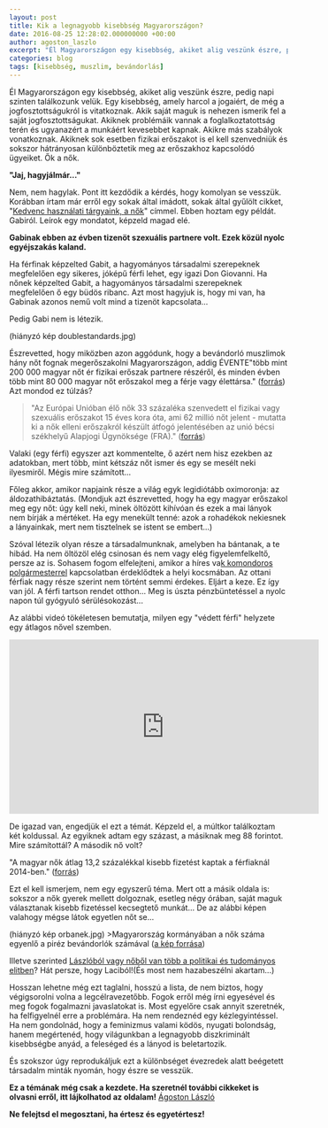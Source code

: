 ```yaml
---
layout: post
title: Kik a legnagyobb kisebbség Magyarországon?
date: 2016-08-25 12:28:02.000000000 +00:00
author: agoston_laszlo
excerpt: "Él Magyarországon egy kisebbség, akiket alig veszünk észre, pedig napi szinten találkozunk velük. Egy kisebbség, amely harcol a jogaiért, de még a jogfosztottságukról is vitatkoznak. Akik saját maguk is nehezen ismerik fel a saját jogfosztottságukat. Akiknek problémáik vannak a foglalkoztatottság terén és ugyanazért a munkáért kevesebbet kapnak. Akikre más szabályok vonatkoznak. Akiknek sok esetben fizikai erőszakot is el kell szenvedniük és sokszor hátrányosan különböztetik meg az erőszakhoz kapcsolódó ügyeiket. Ők a nők."
categories: blog
tags: [kisebbség, muszlim, bevándorlás]
---
```

Él Magyarországon egy kisebbség, akiket alig veszünk észre, pedig napi szinten találkozunk velük. Egy kisebbség, amely harcol a jogaiért, de még a jogfosztottságukról is vitatkoznak. Akik saját maguk is nehezen ismerik fel a saját jogfosztottságukat. Akiknek problémáik vannak a foglalkoztatottság terén és ugyanazért a munkáért kevesebbet kapnak. Akikre más szabályok vonatkoznak. Akiknek sok esetben fizikai erőszakot is el kell szenvedniük és sokszor hátrányosan különböztetik meg az erőszakhoz kapcsolódó ügyeiket. Ők a nők.

**"Jaj, hagyjálmár..."**


Nem, nem hagylak. Pont itt kezdődik a kérdés, hogy komolyan se vesszük. Korábban írtam már erről egy sokak által imádott, sokak által gyűlölt cikket, "[Kedvenc használati tárgyaink, a nők](http://agostonlaszlo.hu/hu/blog/46-kedvenc-hasznalati-targyaink-a-nok)" címmel. Ebben hoztam egy példát. Gabiról. Leírok egy mondatot, képzeld magad elé.

**Gabinak ebben az évben tizenöt szexuális partnere volt. Ezek közül nyolc egyéjszakás kaland.**

Ha férfinak képzelted Gabit, a hagyományos társadalmi szerepeknek megfelelően egy sikeres, jóképű férfi lehet, egy igazi Don Giovanni.
Ha nőnek képzelted Gabit, a hagyományos társadalmi szerepeknek megfelelően ő egy büdös ribanc.
Azt most hagyjuk is, hogy mi van, ha Gabinak azonos nemű volt mind a tizenöt kapcsolata...

Pedig Gabi nem is létezik.

(hiányzó kép doublestandards.jpg)

Észrevetted, hogy miközben azon aggódunk, hogy a bevándorló muszlimok hány nőt fognak megerőszakolni Magyarországon, addig ÉVENTE"több mint 200 000 magyar nőt ér fizikai erőszak partnere részéről, és minden évben több mint 80 000 magyar nőt erőszakol meg a férje vagy élettársa." ([forrás](http://nullker.hu/2014/11/nemi-eroszak-magyarorszagon-interju-stummer-veraval/)) Azt mondod ez túlzás?

> "Az Európai Unióban élő nők 33 százaléka szenvedett el fizikai vagy szexuális erőszakot 15 éves kora óta, ami 62 millió nőt jelent - mutatta ki a nők elleni erőszakról készült átfogó jelentésében az unió bécsi székhelyű Alapjogi Ügynöksége (FRA)." ([forrás](http://www.origo.hu/nagyvilag/20140305-a-nok-egyharmada-szenved-el-eroszakot-az-eu-ban.html))

Valaki (egy férfi) egyszer azt kommentelte, ő azért nem hisz ezekben az adatokban, mert több, mint kétszáz nőt ismer és egy se mesélt neki ilyesmiről. Mégis mire számított...

Főleg akkor, amikor napjaink része a világ egyk legidiótább oximoronja: az áldozathibáztatás. (Mondjuk azt észrevetted, hogy ha egy magyar erőszakol meg egy nőt: úgy kell neki, minek öltözött kihívóan és ezek a mai lányok nem bírják a mértéket. Ha egy menekült tenné: azok a rohadékok nekiesnek a lányainkak, mert nem tisztelnek se istent se embert...)

Szóval létezik olyan része a társadalmunknak, amelyben ha bántanak, a te hibád. Ha nem öltözöl elég csinosan és nem vagy elég figyelemfelkeltő, persze az is. Sohasem fogom elfelejteni, amikor a híres va[k komondoros polgármesterrel](http://index.hu/belfold/2015/05/13/balogh_jozsef_vak_komondor_csaladon_beluli_eroszak_birosag_targyalas/) kapcsolatban érdeklődtek a helyi kocsmában. Az ottani férfiak nagy része szerint nem történt semmi érdekes. Eljárt a keze. Ez így van jól. A férfi tartson rendet otthon... Meg is úszta pénzbüntetéssel a nyolc napon túl gyógyuló sérülésokozást...

Az alábbi videó tökéletesen bemutatja, milyen egy "védett férfi" helyzete egy átlagos nővel szemben.

<iframe src="https://www.facebook.com/plugins/video.php?href=https%3A%2F%2Fwww.facebook.com%2Fagostonlaszloartist%2Fvideos%2F856436167793816%2F&show_text=0&width=560" width="560" height="315" style="border:none;overflow:hidden" scrolling="no" frameborder="0" allowTransparency="true" allowFullScreen="true"></iframe>

De igazad van, engedjük el ezt a témát. Képzeld el, a múltkor találkoztam két koldussal. Az egyiknek adtam egy százast, a másiknak meg 88 forintot. Mire számítottál? A második nő volt?

"A magyar nők átlag 13,2 százalékkal kisebb fizetést kaptak a férfiaknál 2014-ben." ([forrás](http://index.hu/gazdasag/2016/03/01/novekszik_a_kulonbseg_a_noi_es_a_ferfi_fizetesek_kozott/))

Ezt el kell ismerjem, nem egy egyszerű téma. Mert ott a másik oldala is: sokszor a nők gyerek mellett dolgoznak, esetleg négy órában, saját maguk választanak kisebb fizetéssel kecsegtető munkát... De az alábbi képen valahogy mégse látok egyetlen nőt se...

(hiányzó kép orbanek.jpg) >Magyarország kormányában a nők száma egyenlő a piréz bevándorlók számával ([a kép forrása](https://www.ard-wien.de/wp-content/uploads/sites/3/2015/12/Ungar-Regierung-picall-kl.jpg))

Illetve szerinted [Lászlóból vagy nőből van több a politikai és tudományos elitben](http://kettosmerce.blog.hu/2016/05/16/laszlobol_vagy_nobol_van_tobb_a_politikai_es_tudomanyos_elitben_hat_persze_hogy_lacibol)? Hát persze, hogy Laciból!(És most nem hazabeszélni akartam...)

Hosszan lehetne még ezt taglalni, hosszú a lista, de nem biztos, hogy végigsorolni volna a legcélravezetőbb. Fogok erről még írni egyesével és meg fogok fogalmazni javaslatokat is. Most egyelőre csak annyit szeretnék, ha felfigyelnél erre a problémára. Ha nem rendeznéd egy kézlegyintéssel. Ha nem gondolnád, hogy a feminizmus valami ködös, nyugati bolondság, hanem megértenéd, hogy világunkban a legnagyobb diszkriminált kisebbségbe anyád, a feleséged és a lányod is beletartozik.

És szokszor úgy reprodukáljuk ezt a különbséget évezredek alatt beégetett társadalm minták nyomán, hogy észre se vesszük.

**Ez a témának még csak a kezdete. Ha szeretnél további cikkeket is olvasni erről, itt lájkolhatod az oldalam!**
[Ágoston László](https://www.facebook.com/agostonlaszloartist) 

**Ne felejtsd el megosztani, ha értesz és egyetértesz!**
